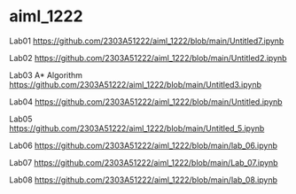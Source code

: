 # aiml_1222
Lab01 https://github.com/2303A51222/aiml_1222/blob/main/Untitled7.ipynb

Lab02 https://github.com/2303A51222/aiml_1222/blob/main/Untitled2.ipynb
 
Lab03 A* Algorithm https://github.com/2303A51222/aiml_1222/blob/main/Untitled3.ipynb

Lab04 https://github.com/2303A51222/aiml_1222/blob/main/Untitled.ipynb

Lab05 https://github.com/2303A51222/aiml_1222/blob/main/Untitled_5.ipynb

Lab06 https://github.com/2303A51222/aiml_1222/blob/main/lab_06.ipynb

Lab07 https://github.com/2303A51222/aiml_1222/blob/main/Lab_07.ipynb

Lab08 https://github.com/2303A51222/aiml_1222/blob/main/lab_08.ipynb
